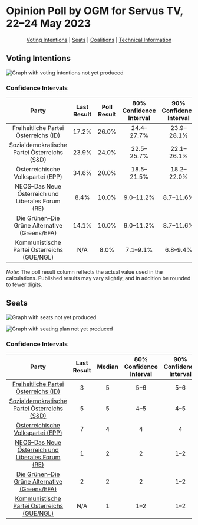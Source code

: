 # Opinion Poll by OGM for Servus TV, 22–24 May 2023

<p align="center"><a href="#voting-intentions">Voting Intentions</a> | <a href="#seats">Seats</a> | <a href="#coalitions">Coalitions</a> | <a href="#technical-information">Technical Information</a></p>

## Voting Intentions

![Graph with voting intentions not yet produced](2023-05-24-OGM.png "Voting Intentions")

### Confidence Intervals

| Party | Last Result | Poll Result | 80% Confidence Interval | 90% Confidence Interval | 95% Confidence Interval | 99% Confidence Interval |
|:-----:|:-----------:|:-----------:|:-----------------------:|:-----------------------:|:-----------------------:|:-----------------------:|
| Freiheitliche Partei Österreichs (ID) | 17.2% | 26.0% | 24.4–27.7% |23.9–28.1% |23.5–28.5% |22.8–29.4% |
| Sozialdemokratische Partei Österreichs (S&D) | 23.9% | 24.0% | 22.5–25.7% |22.1–26.1% |21.7–26.6% |21.0–27.4% |
| Österreichische Volkspartei (EPP) | 34.6% | 20.0% | 18.5–21.5% |18.2–22.0% |17.8–22.4% |17.1–23.1% |
| NEOS–Das Neue Österreich und Liberales Forum (RE) | 8.4% | 10.0% | 9.0–11.2% |8.7–11.6% |8.4–11.9% |8.0–12.5% |
| Die Grünen–Die Grüne Alternative (Greens/EFA) | 14.1% | 10.0% | 9.0–11.2% |8.7–11.6% |8.4–11.9% |8.0–12.5% |
| Kommunistische Partei Österreichs (GUE/NGL) | N/A | 8.0% | 7.1–9.1% |6.8–9.4% |6.6–9.7% |6.2–10.3% |

*Note:* The poll result column reflects the actual value used in the calculations. Published results may vary slightly, and in addition be rounded to fewer digits.

## Seats

![Graph with seats not yet produced](2023-05-24-OGM-seats.png "Seats")

![Graph with seating plan not yet produced](2023-05-24-OGM-seating-plan.png "Seating Plan")

### Confidence Intervals

| Party | Last Result | Median | 80% Confidence Interval | 90% Confidence Interval | 95% Confidence Interval | 99% Confidence Interval |
|:-----:|:-----------:|:------:|:-----------------------:|:-----------------------:|:-----------------------:|:-----------------------:|
| <a href="#freiheitliche-partei-österreichs-(id)">Freiheitliche Partei Österreichs (ID)</a> | 3 | 5 | 5–6 |5–6 |5–6 |5–6 |
| <a href="#sozialdemokratische-partei-österreichs-(s&d)">Sozialdemokratische Partei Österreichs (S&D)</a> | 5 | 5 | 4–5 |4–5 |4–5 |4–6 |
| <a href="#österreichische-volkspartei-(epp)">Österreichische Volkspartei (EPP)</a> | 7 | 4 | 4 |4 |3–5 |3–5 |
| <a href="#neos–das-neue-österreich-und-liberales-forum-(re)">NEOS–Das Neue Österreich und Liberales Forum (RE)</a> | 1 | 2 | 2 |1–2 |1–2 |1–2 |
| <a href="#die-grünen–die-grüne-alternative-(greens/efa)">Die Grünen–Die Grüne Alternative (Greens/EFA)</a> | 2 | 2 | 2 |1–2 |1–2 |1–2 |
| <a href="#kommunistische-partei-österreichs-(gue/ngl)">Kommunistische Partei Österreichs (GUE/NGL)</a> | N/A | 1 | 1–2 |1–2 |1–2 |1–2 |

